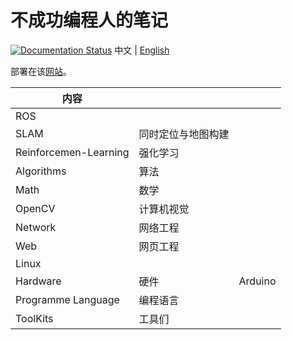 # 不成功编程人的笔记

[![Documentation Status](https://readthedocs.org/projects/notesdoiry/badge/?version=latest)](https://notesdoiry.readthedocs.io/en/latest/?badge=latest) 中文 | [English](./en/README_EN.md)

部署在该[网站](https://notesdoiry.readthedocs.io/)。  

|内容|||
|---|---|---|
|ROS|||
|SLAM | 同时定位与地图构建 | |
|Reinforcemen-Learning | 强化学习||
|Algorithms | 算法 ||
|Math | 数学||
|OpenCV | 计算机视觉||
|Network | 网络工程 ||
|Web | 网页工程||
|Linux| | |
|Hardware | 硬件 | Arduino|
|Programme Language | 编程语言 ||
|ToolKits | 工具们||